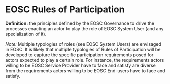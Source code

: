 # EOSC Rules of Participation    

**Definition:** the principles defined by the EOSC Governance to drive the processes enacting an actor to play the role of EOSC System User (and any specialization of it).

*Note:* Multiple typologies of roles (see EOSC System Users) are envisaged in EOSC. It is likely that multiple typologies of Rules of Participation will be developed to capture the specific participation requirements posed for actors expected to play a certain role. For instance, the requirements actors willing to be EOSC Service Provider have to face and satisfy are diverse from the requirements actors willing to be EOSC End-users have to face and satisfy.   